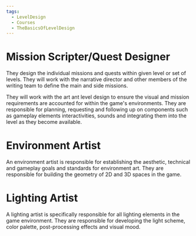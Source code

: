 ```yaml
---
tags:
  - LevelDesign
  - Courses
  - TheBasicsOfLevelDesign
---
```

# Mission Scripter/Quest Designer
They design the individual missions and quests within given level or set of levels. They will work with the narrative director and other members of the writing team to define the main and side missions.

They will work with the art ant level design to ensure the visual and mission requirements are accounted for within the game's environments. They are responsible for planning, requesting and following up on components such as gameplay elements interactivities, sounds and integrating them into the level as they become available.
# Environment Artist
An environment artist is responsible for establishing the aesthetic, technical and gameplay goals and standards for environment art. They are responsible for building the geometry of 2D and 3D spaces in the game.

# Lighting Artist
A lighting artist is specifically responsible for all lighting elements in the game environment. They are responsible for developing the light scheme, color palette, post-processing effects and visual mood.
